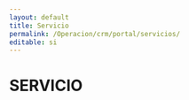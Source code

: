 ```yaml
---
layout: default
title: Servicio
permalink: /Operacion/crm/portal/servicios/
editable: si
---
```


# SERVICIO

